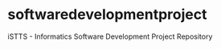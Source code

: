 softwaredevelopmentproject
==========================

iSTTS - Informatics Software Development Project Repository